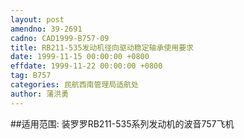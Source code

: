 ```yaml
---
layout: post
amendno: 39-2691
cadno: CAD1999-B757-09
title: RB211-535发动机径向驱动稳定轴承使用要求
date: 1999-11-15 00:00:00 +0800
effdate: 1999-11-22 00:00:00 +0800
tag: B757
categories: 民航西南管理局适航处
author: 蒲洪勇
---
```


##适用范围:
装罗罗RB211-535系列发动机的波音757飞机

